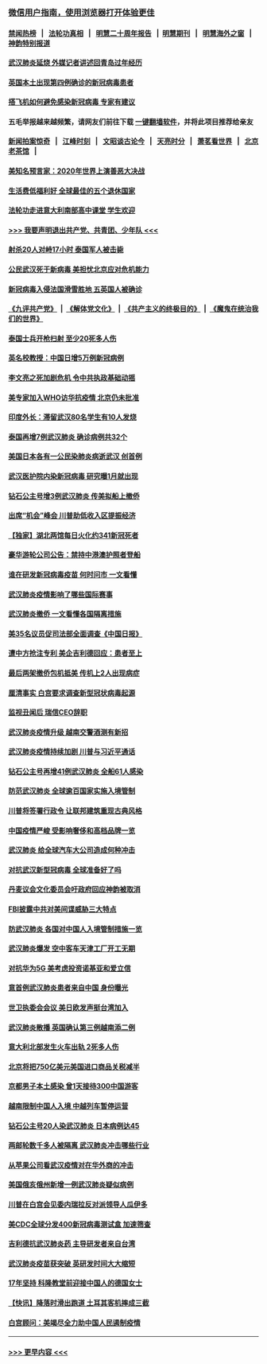 ### [微信用户指南，使用浏览器打开体验更佳](https://github.com/gfw-breaker/banned-news1/blob/master/indexes/wechat-guide.md?t=0)
#### [禁闻热榜](热点新闻.md?t=0)  &nbsp;&nbsp;|&nbsp;&nbsp; [法轮功真相](https://github.com/gfw-breaker/truth/blob/master/README.md?t=0) &nbsp;&nbsp;|&nbsp;&nbsp; [明慧二十周年报告](https://github.com/gfw-breaker/mh-reports/blob/master/README.md?t=0) &nbsp;&nbsp;|&nbsp;&nbsp;[明慧期刊](https://github.com/gfw-breaker/mh-qikan) &nbsp;&nbsp;|&nbsp;&nbsp; [明慧海外之窗](https://github.com/gfw-breaker/mh-news/blob/master/README.md?t=0) &nbsp;&nbsp;|&nbsp;&nbsp; [神韵特别报道](https://github.com/gfw-breaker/mh-news/blob/master/shenyun.md?t=0)
#### [武汉肺炎延烧 外媒记者讲述回青岛过年经历](../pages/nsc418/n11856159.md?t=02100111) 
#### [英国本土出现第四例确诊的新冠病毒患者](../pages/nsc418/n11855930.md?t=02100111) 
#### [搭飞机如何避免感染新冠病毒 专家有建议](../pages/nsc418/n11853427.md?t=02100111) 
#### 五毛举报越来越频繁，请网友们前往下载 [一键翻墙软件](https://github.com/gfw-breaker/ssr-accounts)，并将此项目推荐给亲友
#### [新闻拍案惊奇](https://github.com/gfw-breaker/banned-news1/blob/master/pages/link4.md) &nbsp;&nbsp;|&nbsp;&nbsp; [江峰时刻](https://github.com/gfw-breaker/banned-news1/blob/master/pages/link4.md) &nbsp;&nbsp;|&nbsp;&nbsp; [文昭谈古论今](https://github.com/gfw-breaker/banned-news1/blob/master/pages/link4.md) &nbsp;&nbsp;|&nbsp;&nbsp; [天亮时分](https://github.com/gfw-breaker/banned-news1/blob/master/pages/link4.md) &nbsp;&nbsp;|&nbsp;&nbsp; [萧茗看世界](https://github.com/gfw-breaker/banned-news1/blob/master/pages/link4.md) &nbsp;&nbsp;|&nbsp;&nbsp; [北京老茶馆](https://github.com/gfw-breaker/banned-news1/blob/master/pages/link4.md) &nbsp;&nbsp;|&nbsp;&nbsp; 
#### [美知名预言家：2020年世界上演善恶大决战](../pages/nsc418/n11855418.md?t=02100111) 
#### [生活费低福利好 全球最佳的五个退休国家](../pages/nsc418/n11848347.md?t=02100111) 
#### [法轮功走进意大利南部高中课堂 学生欢迎](../pages/nsc418/n11853859.md?t=02100111) 
#### [>>> 我要声明退出共产党、共青团、少年队 <<<](https://github.com/begood0513/goodnews/blob/master/quit/letter.md) 
#### [射杀20人对峙17小时 泰国军人被击毙](../pages/nsc418/n11854869.md?t=02100111) 
#### [公民武汉死于新病毒 美担忧北京应对危机能力](../pages/nsc418/n11854331.md?t=02100111) 
#### [新冠病毒入侵法国滑雪胜地 五英国人被确诊](../pages/nsc418/n11854307.md?t=02100111) 
#### [《九评共产党》](https://github.com/begood0513/9ping.md/blob/master/README.md) &nbsp;|&nbsp; [《解体党文化》](../../../../jtdwh.md/blob/master/README.md)  &nbsp;|&nbsp; [《共产主义的终极目的》](../../../../gczydzjmd.md/blob/master/README.md) &nbsp;|&nbsp; [《魔鬼在统治我们的世界》](../../../../mgztzwmdsj.md/blob/master/README.md) 
#### [泰国士兵开枪扫射 至少20死多人伤](../pages/nsc418/n11854276.md?t=02100111) 
#### [英名校教授：中国日增5万例新冠病例](../pages/nsc418/n11854174.md?t=02100111) 
#### [李文亮之死加剧危机 令中共执政基础动摇](../pages/nsc418/n11854003.md?t=02100111) 
#### [美专家加入WHO访华抗疫情 北京仍未批准](../pages/nsc418/n11854043.md?t=02100111) 
#### [印度外长：滞留武汉80名学生有10人发烧](../pages/nsc418/n11853821.md?t=02100111) 
#### [泰国再增7例武汉肺炎 确诊病例共32个](../pages/nsc418/n11853808.md?t=02100111) 
#### [美国日本各有一公民染肺炎病逝武汉 创首例](../pages/nsc418/n11853509.md?t=02100111) 
#### [武汉医护院内染新冠病毒 研究曝1月就出现](../pages/nsc418/n11852928.md?t=02100111) 
#### [钻石公主号增3例武汉肺炎 传美拟船上撤侨](../pages/nsc418/n11853240.md?t=02100111) 
#### [出席“机会”峰会 川普助低收入区提振经济](../pages/nsc418/n11853232.md?t=02100111) 
#### [【独家】湖北两馆每日火化约341新冠死者](../pages/nsc418/n11845444.md?t=02100111) 
#### [豪华游轮公司公告：禁持中港澳护照者登船](../pages/nsc418/n11852761.md?t=02100111) 
#### [谁在研发新冠病毒疫苗 何时问市 一文看懂](../pages/nsc418/n11852840.md?t=02100111) 
#### [武汉肺炎疫情影响了哪些国际赛事](../pages/nsc418/n11852441.md?t=02100111) 
#### [武汉肺炎撤侨 一文看懂各国隔离措施](../pages/nsc418/n11844216.md?t=02100111) 
#### [美35名议员促司法部全面调查《中国日报》](../pages/nsc418/n11852435.md?t=02100111) 
#### [遭中方抢注专利 美企吉利德回应：患者至上](../pages/nsc418/n11852037.md?t=02100111) 
#### [最后两架撤侨包机抵美 传机上2人出现病症](../pages/nsc418/n11852173.md?t=02100111) 
#### [厘清事实 白宫要求调查新型冠状病毒起源](../pages/nsc418/n11852106.md?t=02100111) 
#### [监视丑闻后 瑞信CEO辞职](../pages/nsc418/n11852127.md?t=02100111) 
#### [武汉肺炎疫情升级 越南交警酒测有新招](../pages/nsc418/n11851632.md?t=02100111) 
#### [武汉肺炎疫情持续加剧 川普与习近平通话](../pages/nsc418/n11851613.md?t=02100111) 
#### [钻石公主号再增41例武汉肺炎 全船61人感染](../pages/nsc418/n11850401.md?t=02100111) 
#### [防范武汉肺炎 全球逾百国家实施入境管制](../pages/nsc418/n11850557.md?t=02100111) 
#### [川普将签署行政令 让联邦建筑重现古典风格](../pages/nsc418/n11850654.md?t=02100111) 
#### [中国疫情严峻 受影响奢侈和高档品牌一览](../pages/nsc418/n11850319.md?t=02100111) 
#### [武汉肺炎 给全球汽车大公司造成何种冲击](../pages/nsc418/n11850056.md?t=02100111) 
#### [对抗武汉新型冠病毒 全球准备好了吗](../pages/nsc418/n11850142.md?t=02100111) 
#### [丹麦议会文化委员会吁政府回应神韵被取消](../pages/nsc418/n11849312.md?t=02100111) 
#### [FBI披露中共对美间谍威胁三大特点](../pages/nsc418/n11849700.md?t=02100111) 
#### [防武汉肺炎 各国对中国人入境管制措施一览](../pages/nsc418/n11838726.md?t=02100111) 
#### [武汉肺炎爆发 空中客车天津工厂开工无期](../pages/nsc418/n11849634.md?t=02100111) 
#### [对抗华为5G 美考虑投资诺基亚和爱立信](../pages/nsc418/n11849510.md?t=02100111) 
#### [意首例武汉肺炎患者来自中国 身份曝光](../pages/nsc418/n11849454.md?t=02100111) 
#### [世卫执委会会议 美日欧发声挺台湾加入](../pages/nsc418/n11849433.md?t=02100111) 
#### [武汉肺炎散播 英国确认第三例越南添二例](../pages/nsc418/n11849439.md?t=02100111) 
#### [意大利北部发生火车出轨 2死多人伤](../pages/nsc418/n11848999.md?t=02100111) 
#### [北京将把750亿美元美国进口商品关税减半](../pages/nsc418/n11848896.md?t=02100111) 
#### [京都男子本土感染 曾1天接待300中国游客](../pages/nsc418/n11848641.md?t=02100111) 
#### [越南限制中国人入境 中越列车暂停运营](../pages/nsc418/n11847844.md?t=02100111) 
#### [钻石公主号20人染武汉肺炎 日本病例达45](../pages/nsc418/n11847823.md?t=02100111) 
#### [两邮轮数千多人被隔离 武汉肺炎冲击哪些行业](../pages/nsc418/n11847456.md?t=02100111) 
#### [从苹果公司看武汉疫情对在华外商的冲击](../pages/nsc418/n11847586.md?t=02100111) 
#### [美国俄亥俄州新增一例武汉肺炎疑似病例](../pages/nsc418/n11847714.md?t=02100111) 
#### [川普在白宫会见委内瑞拉反对派领导人瓜伊多](../pages/nsc418/n11847391.md?t=02100111) 
#### [美CDC全球分发400新冠病毒测试盒 加速筛查](../pages/nsc418/n11847260.md?t=02100111) 
#### [吉利德抗武汉肺炎药 主导研发者来自台湾](../pages/nsc418/n11847064.md?t=02100111) 
#### [武汉肺炎疫苗获突破 英研发时间大大缩短](../pages/nsc418/n11846915.md?t=02100111) 
#### [17年坚持 科隆教堂前迎接中国人的德国女士](../pages/nsc418/n11846781.md?t=02100111) 
#### [【快讯】降落时滑出跑道 土耳其客机摔成三截](../pages/nsc418/n11847021.md?t=02100111) 
#### [白宫顾问：美竭尽全力助中国人民遏制疫情](../pages/nsc418/n11846756.md?t=02100111) 

----
#### [ >>> 更早内容 <<< ](../indexes/nsc418-earlier.md)
